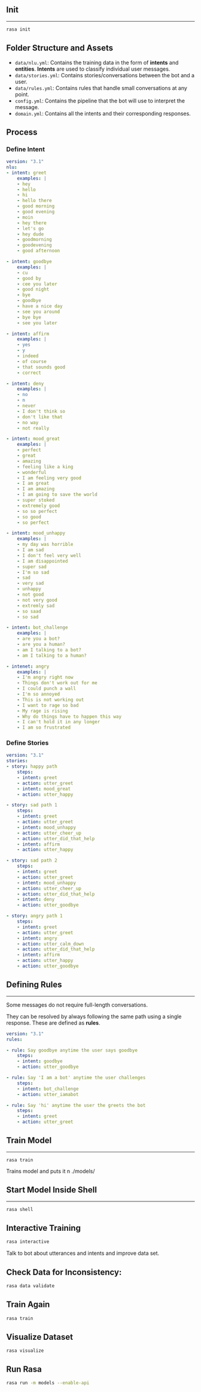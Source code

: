 
## Init
---
```bash
rasa init
```

## Folder Structure and Assets
- `data/nlu.yml`: Contains the training data in the form of **intents** and **entities**. **Intents** are used to classify individual user messages.
- `data/stories.yml`: Contains stories/conversations between the bot and a user.
- `data/rules.yml`: Contains rules that handle small conversations at any point.
- `config.yml`: Contains the pipeline that the bot will use to interpret the message.
- `domain.yml`: Contains all the intents and their corresponding responses.

## Process

### Define Intent
```yaml
version: "3.1"
nlu:
- intent: greet
	examples: |
	- hey
	- hello
	- hi
	- hello there
	- good morning
	- good evening
	- moin
	- hey there
	- let's go
	- hey dude
	- goodmorning
	- goodevening
	- good afternoon

- intent: goodbye
	examples: |
	- cu
	- good by
	- cee you later
	- good night
	- bye
	- goodbye
	- have a nice day
	- see you around
	- bye bye
	- see you later

- intent: affirm
	examples: |
	- yes
	- y
	- indeed
	- of course
	- that sounds good
	- correct

- intent: deny
	examples: |
	- no
	- n
	- never
	- I don't think so
	- don't like that
	- no way
	- not really

- intent: mood_great
	examples: |
	- perfect
	- great
	- amazing
	- feeling like a king
	- wonderful
	- I am feeling very good
	- I am great
	- I am amazing
	- I am going to save the world
	- super stoked
	- extremely good
	- so so perfect
	- so good
	- so perfect

- intent: mood_unhappy
	examples: |
	- my day was horrible
	- I am sad
	- I don't feel very well
	- I am disappointed
	- super sad
	- I'm so sad
	- sad
	- very sad
	- unhappy
	- not good
	- not very good
	- extremly sad
	- so saad
	- so sad

- intent: bot_challenge
	examples: |
	- are you a bot?
	- are you a human?
	- am I talking to a bot?
	- am I talking to a human?

- intenet: angry
	examples: |
	- I'm angry right now
	- Things don't work out for me
	- I could punch a wall
	- I'm so annoyed
	- This is not working out
	- I want to rage so bad
	- My rage is rising
	- Why do things have to happen this way
	- I can't hold it in any longer
	- I am so frustrated
```

### Define Stories
```yaml
version: "3.1"
stories:
- story: happy path
	steps:
	- intent: greet
	- action: utter_greet
	- intent: mood_great
	- action: utter_happy

- story: sad path 1
	steps:
	- intent: greet
	- action: utter_greet
	- intent: mood_unhappy
	- action: utter_cheer_up
	- action: utter_did_that_help
	- intent: affirm
	- action: utter_happy

- story: sad path 2
	steps:
	- intent: greet
	- action: utter_greet
	- intent: mood_unhappy
	- action: utter_cheer_up
	- action: utter_did_that_help
	- intent: deny
	- action: utter_goodbye

- story: angry path 1
	steps:
	- intent: greet
	- action: utter_greet
	- intent: angry
	- action: utter_calm_down
	- action: utter_did_that_help
	- intent: affirm
	- action: utter_happy
	- action: utter_goodbye
```

## Defining Rules
---
Some messages do not require full-length conversations. 

They can be resolved by always following the same path using a single response. 
These are defined as **rules**.

```yaml
version: "3.1"
rules:

- rule: Say goodbye anytime the user says goodbye
	steps:
	- intent: goodbye
	- action: utter_goodbye

- rule: Say 'I am a bot' anytime the user challenges
	steps:
	- intent: bot_challenge
	- action: utter_iamabot

- rule: Say 'hi' anytime the user the greets the bot
	steps:
	- intent: greet
	- action: utter_greet

```


## Train Model
---
```
rasa train
```

Trains model and puts it n ./models/

## Start Model Inside Shell
---
```bash
rasa shell
```

## Interactive Training
```bash
rasa interactive
```

Talk to bot about utterances and intents and improve data set.

## Check Data for Inconsistency:
```bash
rasa data validate
```

## Train Again 
```bash
rasa train
```

## Visualize Dataset
```
rasa visualize
```

## Run Rasa
```bash
rasa run -m models --enable-api
```